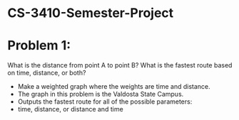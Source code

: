# CS-3410-Semester-Project
# Problem 1: 
What is the distance from point A to point B? 
What is the fastest route based on time, distance, or both? 
* Make a weighted graph where the weights are time and distance.
* The graph in this problem is the Valdosta State Campus.
* Outputs the fastest route for all of the possible parameters:
* time, distance, or distance and time

